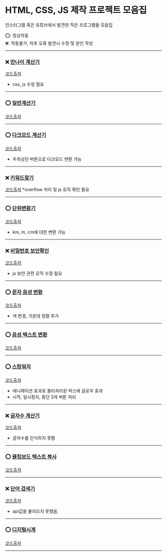 # HTML, CSS, JS 제작 프로젝트 모음집
인스타그램 혹은 유튜브에서 발견한 작은 프로그램들 모음집

⭕: 정상작동 <br>
❌: 작동불가, 차후 오류 발견시 수정 및 원인 작성

---


### ❌ [만나이 계산기](https://github.com/hj9118/js-project.zip/tree/main/ageCalculator)
[코드출처](https://www.instagram.com/p/Chuic8gje_T/?utm_source=ig_web_copy_link)
* css, js 수정 필요

---
### ⭕ [일반계산기](https://github.com/hj9118/js-project.zip/tree/main/calculator)
[코드출처](https://www.youtube.com/watch?v=iJ9fGOB19ZY)

---
### ⭕ [다크모드 계산기](https://github.com/hj9118/js-project.zip/tree/main/calculator2)
[코드출처](https://youtu.be/t6jxqGQduWk>)
* 우측상단 버튼으로 다크모드 변환 가능

---
### ❌ [키워드찾기](https://github.com/hj9118/js-project.zip/tree/main/highlightText)
[코드출처](https://www.instagram.com/p/Ch2WC-qjZ2-/?utm_source=ig_web_copy_link)
*overflow 처리 및 js 로직 확인 필요

---
### ⭕ [단위변환기](https://github.com/hj9118/js-project.zip/tree/main/lengthConversion)
[코드출처](https://www.instagram.com/p/Chxu3dWjgs2/?utm_source=ig_web_copy_link)
* km, m, cm에 대한 변환 가능

---
### ❌ [비밀번호 보안확인](https://github.com/hj9118/js-project.zip/tree/main/passwordCheck)
[코드출처](https://www.instagram.com/p/CfuRb78hpJu/?utm_source=ig_web_copy_link)
* js 보안 관련 로직 수정 필요

---
### ⭕ [문자 음성 변환](https://github.com/hj9118/js-project.zip/tree/main/speechConvert)
[코드출처](https://www.instagram.com/p/ChqAir7hdbl/?utm_source=ig_web_copy_link)
* 색 변경, 가운데 정렬 추가 

---
### ⭕ [음성 텍스트 변환](https://github.com/hj9118/js-project.zip/tree/main/speechTotext)
[코드출처](https://www.instagram.com/p/ChziBNJj3xs/?utm_source=ig_web_copy_link)

---
### ⭕ [스탑워치](https://github.com/hj9118/js-project.zip/tree/main/stopwatch)
[코드출처](https://www.instagram.com/p/Ch3wBqyDvZw/?utm_source=ig_web_copy_link)
* 애니메이션 효과로 블러처리된 박스에 글로우 효과
* 시작, 일시정지, 중단 3개 버튼 처리

---
### ❌ [글자수 계산기](https://github.com/hj9118/js-project.zip/tree/main/wordCounter)
[코드출처](https://www.instagram.com/p/ChwHWWjDgza/?utm_source=ig_web_copy_link)
* 글자수를 인식하지 못함 

---

### ⭕ [클립보드 텍스트 복사](https://github.com/hj9118/js-project.zip/tree/main/copyClipboard)
[코드출처](https://www.instagram.com/p/CiSD0UzLWi9/?utm_source=ig_web_copy_link)


---

### ❌ [단어 검색기](https://github.com/hj9118/js-project.zip/tree/main/dictionaryApp)
[코드출처](https://www.instagram.com/p/CiH-ES7LsCI/?utm_source=ig_web_copy_link)
* api값을 불러오지 못했음.

---

### ⭕ [디지털시계](https://github.com/hj9118/js-project.zip/tree/main/wordCounter)
[코드출처](https://github.com/tilakjain123/Javascript-Projects/tree/main/Digital%20Clock)

---